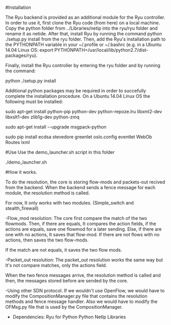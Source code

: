 #Installation

The Ryu backend is provided as an additional module for the Ryu controller. In order to use it, first clone the Ryu code (from here) on a local machine. Copy the python folder from ../Libraries/netip into the ryu/ryu folder and rename it as netide. After that, install Ryu by running the command python ./setup.py install from the ryu folder. Then, add the Ryu's installation path to the PYTHONPATH variable in your ~/.profile or ~/.bashrc (e.g. in a Ubuntu 14.04 Linux OS: export PYTHONPATH=/usr/local/lib/python2.7/dist-packages/ryu).

Finally, install the Ryu controller by entering the ryu folder and by running the command:

python ./setup.py install

Additional python packages may be required in order to succefully complete the installation procedure. On a Ubuntu 14.04 Linux OS the following must be installed:

sudo apt-get install python-pip python-dev python-repoze.lru libxml2-dev libxslt1-dev zlib1g-dev python-zmq

sudo apt-get install --upgrade msgpack-python

sudo pip install ecdsa stevedore greenlet oslo.config eventlet WebOb Routes lxml

#Use
Use the demo_launcher.sh script in this folder

./demo_launcher.sh


#How it works.

To do the resolution, the core is storing flow-mods and packets-out recived from the backend. When the backend sends a fence message for each module, the resolution method is called.

For now, It only works with two modules. (Simple_switch and stealth_firewall)

-Flow_mod resolution:
The core first compare the match of the two flowmods. Then, if there are equals, It compares the action fields, if the actions are equals, save one flowmod for a later sending. Else, if there are one with no actions, It saves that flow-mod. If there are not flows with no actions, then saves the two flow-mods.

If the match are not equals, it saves the two flow mods.


-Packet_out resolution:
The packet_out resolution works the same way but It's not compare matches, only the actions field.


When the two fence messages arrive, the resolution method is called and then, the messages stored before are sended by the core.


-Using other SDN protocol.
If we wouldn't use OpenFlow, we would have to modify the CompositionManager.py file that contains the resolution methods and fence message handler. Also we would have to modify the OFMsg.py file that is used by the CompositionManager.


- Dependencies:
	Ryu for Python
	Python
	NetIp Libraries


